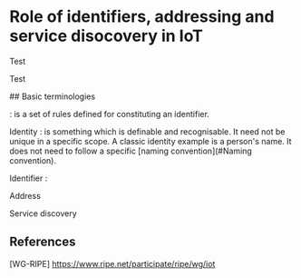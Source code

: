 # Role of identifiers, addressing and service disocovery in IoT

Test


Test

## Basic terminologies

<a name="Naming convention"></a> : is a set of rules defined for constituting an identifier. 

Identity : is something which is definable and recognisable. It need not be unique in a specific scope. A classic identity example is a person's name. It does not need to follow a specific [naming convention](#Naming convention). 

Identifier : 

Address

Service discovery 

## References

[WG-RIPE] https://www.ripe.net/participate/ripe/wg/iot
